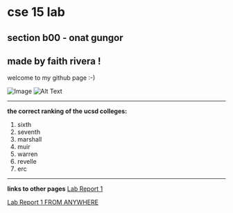# cse 15 lab
## section b00 - onat gungor
made by faith rivera !
---
welcome to my github page :-) 

![Image](https://images.unsplash.com/photo-1521170813716-0b3f42fcfb65?ixlib=rb-1.2.1&ixid=MnwxMjA3fDB8MHxwaG90by1wYWdlfHx8fGVufDB8fHx8&auto=format&fit=crop&w=1740&q=80)
![Alt Text](https://thumbs.gfycat.com/DefensiveZigzagBergerpicard-size_restricted.gif)

---
**the correct ranking of the ucsd colleges:**
1. sixth
2. seventh
3. marshall
4. muir
5. warren
6. revelle
7. erc

---
**links to other pages**
[Lab Report 1](lab-report-1-week-2.html) 
   
[Lab Report 1 FROM ANYWHERE](https://fnriv.github.io/cse15l-lab-reports/lab-report-1-week-2.html)

